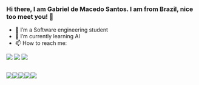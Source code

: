 ### Hi there, I am Gabriel de Macedo Santos. I am from Brazil, nice too meet you! 👋


- 🔭 I’m a Software engineering student
- 🌱 I’m currently learning AI 
- 📫 How to reach me:

[<img src="https://img.shields.io/badge/linkedin-%230077B5.svg?&style=for-the-badge&logo=linkedin&logoColor=dark" />](https://www.linkedin.com/in/gabriel-demacedosantos/) [<img src = "https://img.shields.io/badge/instagram-%23E4405F.svg?&style=for-the-badge&logo=instagram&logoColor=dark">](https://www.instagram.com/gabriel_demacedo/) [<img src = "https://img.shields.io/badge/facebook-%231877F2.svg?&style=for-the-badge&logo=facebook&logoColor=dark">](https://www.facebook.com/gabriel.macedosantos/)

##
<img src="https://img.shields.io/badge/Python-FFD43B?style=for-the-badge&logo=python&logoColor=darkgreen" /><img src="https://img.shields.io/badge/Numpy-777BB4?style=for-the-badge&logo=numpy&logoColor=white" /><img src= "https://img.shields.io/badge/Pandas-2C2D72?style=for-the-badge&logo=pandas&logoColor=white" /><img src="https://img.shields.io/badge/Node.js-339933?style=for-the-badge&logo=nodedotjs&logoColor=white" /><img src="https://img.shields.io/badge/SQL-07405E?style=for-the-badge&logo=sql&logoColor=white">


